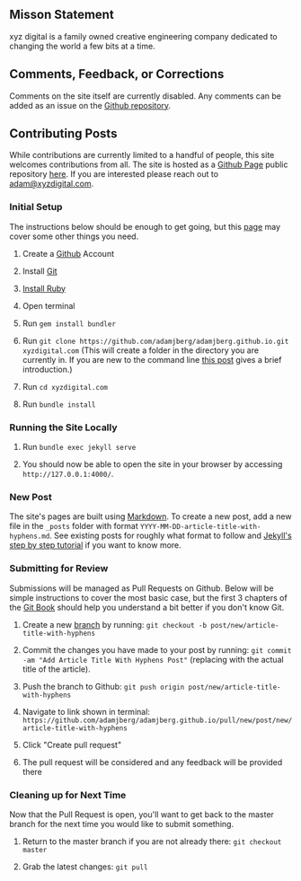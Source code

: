 ## Misson Statement

xyz digital is a family owned creative engineering company dedicated to changing the world a few bits at a time.

## Comments, Feedback, or Corrections

Comments on the site itself are currently disabled.  Any comments can be added as an issue on the [Github repository](https://github.com/adamjberg/adamjberg.github.io/issues).

## Contributing Posts

While contributions are currently limited to a handful of people, this site welcomes contributions from all. The site is hosted as a [Github Page](https://pages.github.com/) public repository [here](https://github.com/adamjberg/adamjberg.github.io).  If you are interested please reach out to adam@xyzdigital.com.

### Initial Setup

The instructions below should be enough to get going, but this [page](https://help.github.com/en/github/working-with-github-pages/testing-your-github-pages-site-locally-with-jekyll) may cover some other things you need.

1. Create a [Github](https://github.com/join) Account

2. Install [Git](https://git-scm.com/book/en/v2/Getting-Started-Installing-Git)

3. [Install Ruby](https://www.ruby-lang.org/en/documentation/installation/)

4. Open terminal

5. Run `gem install bundler`

6. Run `git clone https://github.com/adamjberg/adamjberg.github.io.git xyzdigital.com` (This will create a folder in the directory you are currently in.  If you are new to the command line [this post](https://towardsdatascience.com/a-quick-guide-to-using-command-line-terminal-96815b97b955) gives a brief introduction.)

7. Run `cd xyzdigital.com`

8. Run `bundle install`

### Running the Site Locally

1. Run `bundle exec jekyll serve`

2. You should now be able to open the site in your browser by accessing `http://127.0.0.1:4000/`.

### New Post

The site's pages are built using [Markdown](https://github.com/adam-p/markdown-here/wiki/Markdown-Cheatsheet).  To create a new post, add a new file in the `_posts` folder with format `YYYY-MM-DD-article-title-with-hyphens.md`.  See existing posts for roughly what format to follow and [Jekyll's step by step tutorial](https://jekyllrb.com/docs/step-by-step/08-blogging/) if you want to know more.

### Submitting for Review

Submissions will be managed as Pull Requests on Github.  Below will be simple instructions to cover the most basic case, but the first 3 chapters of the [Git Book](https://git-scm.com/book/en/v2) should help you understand a bit better if you don't know Git.

1. Create a new [branch](https://git-scm.com/book/en/v2/Git-Branching-Branches-in-a-Nutshell) by running: `git checkout -b post/new/article-title-with-hyphens`

2. Commit the changes you have made to your post by running: `git commit -am "Add Article Title With Hyphens Post"` (replacing with the actual title of the article).

3. Push the branch to Github: `git push origin post/new/article-title-with-hyphens`

4. Navigate to link shown in terminal: `https://github.com/adamjberg/adamjberg.github.io/pull/new/post/new/article-title-with-hyphens`

5. Click "Create pull request"

6. The pull request will be considered and any feedback will be provided there

### Cleaning up for Next Time

Now that the Pull Request is open, you'll want to get back to the master branch for the next time you would like to submit something.

1. Return to the master branch if you are not already there: `git checkout master`

2. Grab the latest changes: `git pull`
